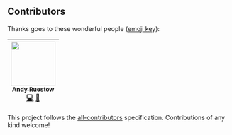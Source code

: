
## Contributors

Thanks goes to these wonderful people ([emoji key](https://github.com/kentcdodds/all-contributors#emoji-key)):

<!-- ALL-CONTRIBUTORS-LIST:START - Do not remove or modify this section -->
| [<img src="https://avatars.githubusercontent.com/u/1432186?v=3" width="100px;"/><br /><sub>Andy Ruestow</sub>](https://github.com/reustonium)<br />[💻](https://github.com/reustonium/uptime-sentry/commits?author=reustonium) [📖](https://github.com/reustonium/uptime-sentry/commits?author=reustonium) |
| :---: |
<!-- ALL-CONTRIBUTORS-LIST:END -->

This project follows the [all-contributors](https://github.com/kentcdodds/all-contributors) specification. Contributions of any kind welcome!

